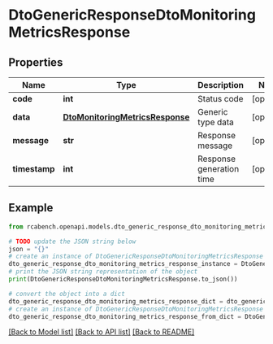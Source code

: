 # DtoGenericResponseDtoMonitoringMetricsResponse


## Properties

Name | Type | Description | Notes
------------ | ------------- | ------------- | -------------
**code** | **int** | Status code | [optional] 
**data** | [**DtoMonitoringMetricsResponse**](DtoMonitoringMetricsResponse.md) | Generic type data | [optional] 
**message** | **str** | Response message | [optional] 
**timestamp** | **int** | Response generation time | [optional] 

## Example

```python
from rcabench.openapi.models.dto_generic_response_dto_monitoring_metrics_response import DtoGenericResponseDtoMonitoringMetricsResponse

# TODO update the JSON string below
json = "{}"
# create an instance of DtoGenericResponseDtoMonitoringMetricsResponse from a JSON string
dto_generic_response_dto_monitoring_metrics_response_instance = DtoGenericResponseDtoMonitoringMetricsResponse.from_json(json)
# print the JSON string representation of the object
print(DtoGenericResponseDtoMonitoringMetricsResponse.to_json())

# convert the object into a dict
dto_generic_response_dto_monitoring_metrics_response_dict = dto_generic_response_dto_monitoring_metrics_response_instance.to_dict()
# create an instance of DtoGenericResponseDtoMonitoringMetricsResponse from a dict
dto_generic_response_dto_monitoring_metrics_response_from_dict = DtoGenericResponseDtoMonitoringMetricsResponse.from_dict(dto_generic_response_dto_monitoring_metrics_response_dict)
```
[[Back to Model list]](../README.md#documentation-for-models) [[Back to API list]](../README.md#documentation-for-api-endpoints) [[Back to README]](../README.md)


